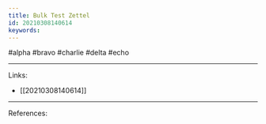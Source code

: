 ```yaml
---
title: Bulk Test Zettel
id: 20210308140614
keywords:
---
```

#alpha #bravo #charlie #delta #echo

---
Links:

- [[20210308140614]]

---
References:
